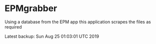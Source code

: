 # EPMgrabber
Using a database from the EPM app this application scrapes the files as required


Latest backup: Sun Aug 25 01:03:01 UTC 2019
